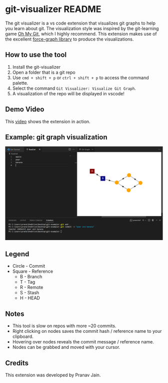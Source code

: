 # git-visualizer README

The git visualizer is a vs code extension that visualizes git graphs to help you learn about git. The visualization style was inspired by the git-learning game [Oh My Git](https://ohmygit.org/), which I highly recommend. This extension makes use of the excellent [force-graph library](https://www.npmjs.com/package/force-graph) to produce the visualizations.

## How to use the tool

1. Install the git-visualizer
2. Open a folder that is a git repo
3. Use `cmd + shift + p` or `ctrl + shift + p` to access the command palette.
4. Select the command `Git Visualizer: Visualize Git Graph`.
5. A visualization of the repo will be displayed in vscode!

## Demo Video

This [video](https://www.youtube.com/watch?v=JCpiVWqUxvY) shows the extension in action.

## Example: git graph visualization

![](/images/git_graph.PNG)

## Legend

- Circle - Commit
- Square - Reference
  - B - Branch
  - T - Tag
  - R - Remote
  - S - Stash
  - H - HEAD

## Notes

- This tool is slow on repos with more ~20 commits.
- Right clicking on nodes saves the commit hash / reference name to your clipboard.
- Hovering over nodes reveals the commit message / reference name.
- Nodes can be grabbed and moved with your cursor.

## Credits

This extension was developed by Pranav Jain.

